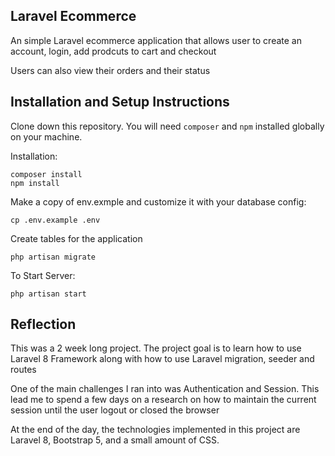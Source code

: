 ## Laravel Ecommerce


An simple Laravel ecommerce application that allows user to create an account, login, add prodcuts to cart and checkout

Users can also view their orders and their status


## Installation and Setup Instructions


Clone down this repository. You will need `composer` and `npm` installed globally on your machine.  

Installation:

`composer install`  
`npm install`  

Make a copy of env.exmple and customize it with your database config:  

`cp .env.example .env`  

Create tables for the application

`php artisan migrate`

To Start Server:

`php artisan start`  


## Reflection

This was a 2 week long project. The project goal is to learn how to use Laravel 8 Framework along with how to use Laravel migration, seeder and routes  

One of the main challenges I ran into was Authentication and Session. This lead me to spend a few days on a research on how to maintain the current session until the user logout or closed the browser

At the end of the day, the technologies implemented in this project are Laravel 8, Bootstrap 5, and a small amount of  CSS.
